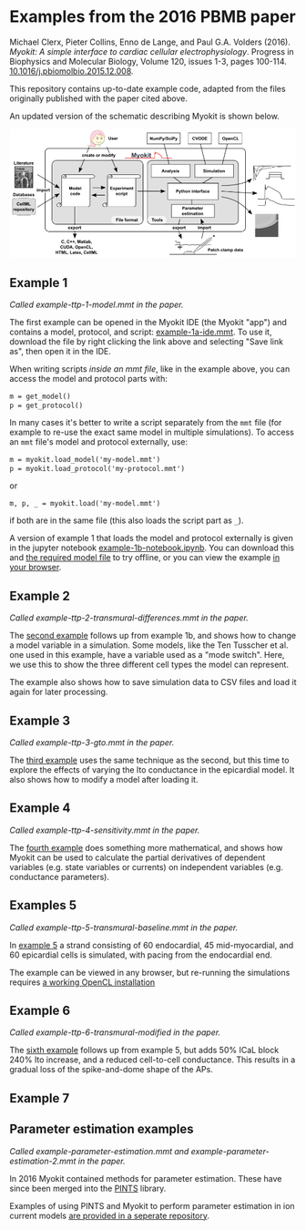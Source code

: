 # Examples from the 2016 PBMB paper

Michael Clerx, Pieter Collins, Enno de Lange, and Paul G.A. Volders (2016).
_Myokit: A simple interface to cardiac cellular electrophysiology_.
Progress in Biophysics and Molecular Biology, Volume 120, issues 1-3, pages 100-114.
[10.1016/j.pbiomolbio.2015.12.008](https://doi.org/10.1016/j.pbiomolbio.2015.12.008).

This repository contains up-to-date example code, adapted from the files originally published with the paper cited above.

An updated version of the schematic describing Myokit is shown below.

![A schematic overview of Myokit's main functionality](overview-v11.png)

## Example 1
_Called example-ttp-1-model.mmt in the paper._


The first example can be opened in the Myokit IDE (the Myokit "app") and contains a model, protocol, and script: [example-1a-ide.mmt](https://raw.githubusercontent.com/myokit/pbmb-2016/main/example-1a-ide.mmt).
To use it, download the file by right clicking the link above and selecting "Save link as", then open it in the IDE.

When writing scripts _inside an mmt file_, like in the example above, you can access the model and protocol parts with:
```
m = get_model()
p = get_protocol()
```

In many cases it's better to write a script separately from the `mmt` file (for example to re-use the exact same model in multiple simulations).
To access an `mmt` file's model and protocol externally, use:
```
m = myokit.load_model('my-model.mmt')
p = myokit.load_protocol('my-protocol.mmt')
```
or
```
m, p, _ = myokit.load('my-model.mmt')
```
if both are in the same file (this also loads the script part as `_`).

A version of example 1 that loads the model and protocol externally is given in the jupyter notebook [example-1b-notebook.ipynb](https://raw.githubusercontent.com/myokit/pbmb-2016/main/example-1b-notebook.ipynb).
You can download this and [the required model file](https://raw.githubusercontent.com/myokit/models/main/c/tentusscher-2006.mmt) to try offline, or you can view the example [in your browser](example-1b-notebook.ipynb).

## Example 2
_Called example-ttp-2-transmural-differences.mmt in the paper._

The [second example](example-2-transmural-differences.ipynb) follows up from example 1b, and shows how to change a model variable in a simulation.
Some models, like the Ten Tusscher et al. one used in this example, have a variable used as a "mode switch".
Here, we use this to show the three different cell types the model can represent.

The example also shows how to save simulation data to CSV files and load it again for later processing.

## Example 3
_Called example-ttp-3-gto.mmt in the paper._

The [third example](example-3-gto.ipynb) uses the same technique as the second, but this time to explore the effects of varying the Ito conductance in the epicardial model.
It also shows how to modify a model after loading it.

## Example 4
_Called example-ttp-4-sensitivity.mmt in the paper._

The [fourth example](example-4-sensitivity.ipynb) does something more mathematical, and shows how Myokit can be used to calculate the partial derivatives of dependent variables (e.g. state variables or currents) on independent variables (e.g. conductance parameters).

## Examples 5
_Called example-ttp-5-transmural-baseline.mmt in the paper._

In [example 5](example-5-fiber-baseline.ipynb) a strand consisting of 60 endocardial, 45 mid-myocardial, and 60 epicardial cells is simulated, with pacing from the endocardial end.

The example can be viewed in any browser, but re-running the simulations requires [a working OpenCL installation](http://myokit.org/install/#opencl)

## Example 6
_Called example-ttp-6-transmural-modified in the paper._

The [sixth example](example-6-fiber-modified.ipynb) follows up from example 5, but adds 50% ICaL block 240% Ito increase, and a reduced cell-to-cell conductance.
This results in a gradual loss of the spike-and-dome shape of the APs.

## Example 7







## Parameter estimation examples
_Called example-parameter-estimation.mmt and example-parameter-estimation-2.mmt in the paper._

In 2016 Myokit contained methods for parameter estimation.
These have since been merged into the [PINTS](https://github.com/pints-team/pints) library.

Examples of using PINTS and Myokit to perform parameter estimation in ion current models [are provided in a seperate repository](https://github.com/CardiacModelling/fitting-notebooks).

